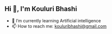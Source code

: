 ## Hi  👋, I'm Kouluri Bhashi


- 🌱 I’m currently learning Artificial intelligence
- 📫 How to reach me: kouluribhashi@gmail.com

